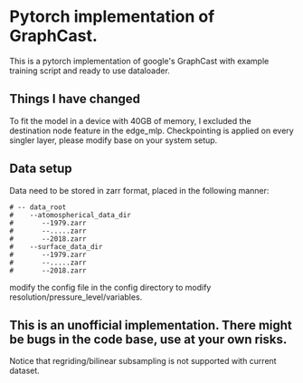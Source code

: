 # Pytorch implementation of GraphCast. 
This is a pytorch implementation of google's GraphCast with example training script and ready to use dataloader.

## Things I have changed
To fit the model in a device with 40GB of memory, I excluded the destination node feature in the edge_mlp. Checkpointing is applied on every singler layer, please modify base on your system setup. 

## Data setup
Data need to be stored in zarr format, placed in the following manner:

    # -- data_root
    #    --atomospherical_data_dir
    #       --1979.zarr
    #       --.....zarr
    #       --2018.zarr
    #    --surface_data_dir
    #       --1979.zarr
    #       --.....zarr
    #       --2018.zarr 

modify the config file in the config directory to modify resolution/pressure_level/variables. 

## This is an unofficial implementation. There might be bugs in the code base, use at your own risks. 
Notice that regriding/bilinear subsampling is not supported with current dataset.